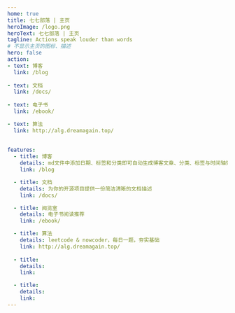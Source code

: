 ```yaml
---
home: true
title: 七七部落 | 主页
heroImage: /logo.png
heroText: 七七部落 | 主页
tagline: Actions speak louder than words
# 不显示主页的图标、描述
hero: false
action:
- text: 博客
  link: /blog
  
- text: 文档
  link: /docs/
  
- text: 电子书
  link: /ebook/

- text: 算法
  link: http://alg.dreamagain.top/
  
  
features:
  - title: 博客
    details: md文件中添加日期、标签和分类即可自动生成博客文章、分类、标签与时间轴列表
    link: /blog

  - title: 文档
    details: 为你的开源项目提供一份简洁清晰的文档描述
    link: /docs/

  - title: 阅览室
    details: 电子书阅读推荐
    link: /ebook/

  - title: 算法
    details: leetcode & nowcoder，每日一题，夯实基础
    link: http://alg.dreamagain.top/
    
  - title: 
    details: 
    link: 

  - title:
    details:
    link:
---
```

